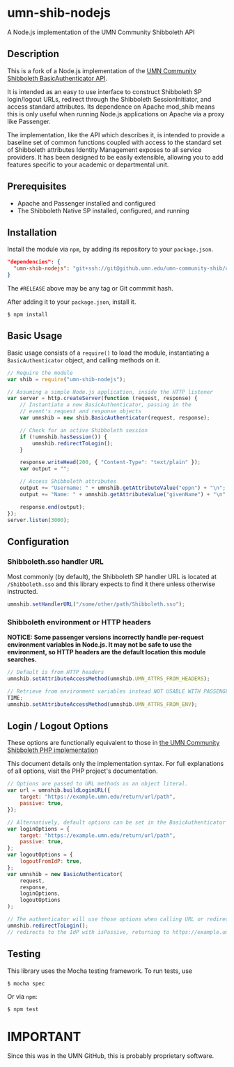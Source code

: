 # umn-shib-nodejs

A Node.js implementation of the UMN Community Shibboleth API

## Description

This is a fork of a Node.js implementation of the [UMN Community Shibboleth
BasicAuthenticator API](https://github.umn.edu/umn-community-shib/umn-shib-api).

It is intended as an easy to use interface to construct Shibboleth SP
login/logout URLs, redirect through the Shibboleth SessionInitiator, and access
standard attributes. Its dependence on Apache mod_shib means this is only
useful when running Node.js applications on Apache via a proxy like Passenger.

The implementation, like the API which describes it, is intended to provide a
baseline set of common functions coupled with access to the standard set of
Shibboleth attributes Identity Management exposes to all service providers. It
has been designed to be easily extensible, allowing you to add features specific
to your academic or departmental unit.

## Prerequisites

- Apache and Passenger installed and configured
- The Shibboleth Native SP installed, configured, and running

## Installation

Install the module via `npm`, by adding its repository to your `package.json`.

```json
"dependencies": {
  "umn-shib-nodejs": "git+ssh://git@github.umn.edu/umn-community-shib/umn-shib-nodejs.git#RELEASE"
}
```

The `#RELEASE` above may be any tag or Git commmit hash.

After adding it to your `package.json`, install it.

```
$ npm install
```

## Basic Usage

Basic usage consists of a `require()` to load the module, instantiating a `BasicAuthenticator` object, and calling methods on it.

```javascript
// Require the module
var shib = require("umn-shib-nodejs");

// Assuming a simple Node.js application, inside the HTTP listener
var server = http.createServer(function (request, response) {
	// Instantiate a new BasicAuthenticator, passing in the
	// event's request and response objects
	var umnshib = new shib.BasicAuthenticator(request, response);

	// Check for an active Shibboleth session
	if (!umnshib.hasSession()) {
		umnshib.redirectToLogin();
	}

	response.writeHead(200, { "Content-Type": "text/plain" });
	var output = "";

	// Access Shibboleth attributes
	output += "Username: " + umnshib.getAttributeValue("eppn") + "\n";
	output += "Name: " + umnshib.getAttributeValue("givenName") + "\n";

	response.end(output);
});
server.listen(3000);
```

## Configuration

### Shibboleth.sso handler URL

Most commonly (by default), the Shibboleth SP handler URL is located at
`/Shibboleth.sso` and this library expects to find it there unless otherwise
instructed.

```javascript
umnshib.setHandlerURL("/some/other/path/Shibboleth.sso");
```

### Shibboleth environment or HTTP headers

**NOTICE: Some passenger versions incorrectly handle per-request environment
variables in Node.js. It may not be safe to use the environment, so HTTP headers
are the default location this module searches.**

```javascript
// Default is from HTTP headers
umnshib.setAttributeAccessMethod(umnshib.UMN_ATTRS_FROM_HEADERS);

// Retrieve from environment variables instead NOT USABLE WITH PASSENGER AT THIS
TIME;
umnshib.setAttributeAccessMethod(umnshib.UMN_ATTRS_FROM_ENV);
```

## Login / Logout Options

These options are functionally equivalent to those in [the UMN Community
Shibboleth PHP
implementation](https://github.umn.edu/umn-community-shib/umn-shib-php/blob/master/README.md#login--logout-options)

This document details only the implementation syntax. For full explanations of
all options, visit the PHP project's documentation.

```javascript
// Options are passed to URL methods as an object literal.
var url = umnshib.buildLoginURL({
	target: "https://example.umn.edu/return/url/path",
	passive: true,
});

// Alternatively, default options can be set in the BasicAuthenticator constructor
var loginOptions = {
	target: "https://example.umn.edu/return/url/path",
	passive: true,
};
var logoutOptions = {
	logoutFromIdP: true,
};
var umnshib = new BasicAuthenticator(
	request,
	response,
	loginOptions,
	logoutOptions
);

// The authenticator will use those options when calling URL or redirection methods
umnshib.redirectToLogin();
// redirects to the IdP with isPassive, returning to https://example.umn.edu/return/url/path
```

## Testing

This library uses the Mocha testing framework. To run tests, use

```shell
$ mocha spec
```

Or via `npm`:

```shell
$ npm test
```

# IMPORTANT

Since this was in the UMN GitHub, this is probably proprietary software.
